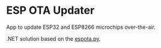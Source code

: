 # ESP OTA Updater
App to update ESP32 and ESP8266 microchips over-the-air.

.NET solution based on the [espota.py](https://github.com/esp8266/Arduino/blob/master/tools/espota.py).